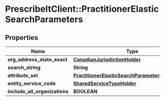 # PrescribeItClient::PractitionerElasticSearchParameters

## Properties
Name | Type | Description | Notes
------------ | ------------- | ------------- | -------------
**org_address_state_exact** | [**CanadianJurisdictionHolder**](CanadianJurisdictionHolder.md) |  | 
**search_string** | **String** |  | 
**attribute_set** | [**PractitionerElasticSearchParametersAttributeSet**](PractitionerElasticSearchParametersAttributeSet.md) |  | 
**entity_service_code** | [**SharedServiceTypeHolder**](SharedServiceTypeHolder.md) |  | [optional] 
**include_all_organizations** | **BOOLEAN** |  | [optional] 

